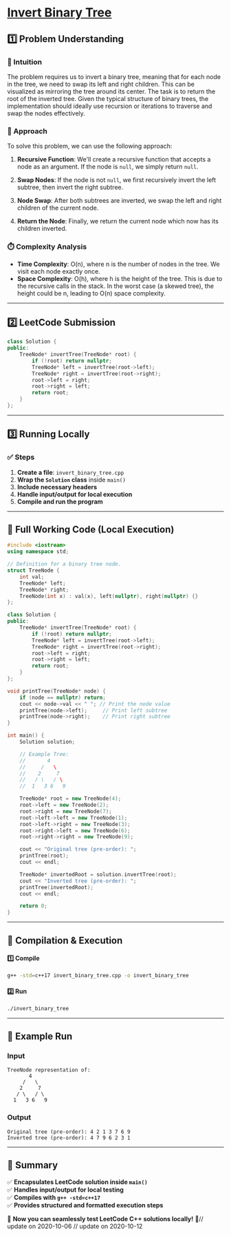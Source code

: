 # **[Invert Binary Tree](https://leetcode.com/problems/invert-binary-tree/description/)**  

## **1️⃣ Problem Understanding**  
### **📌 Intuition**  
The problem requires us to invert a binary tree, meaning that for each node in the tree, we need to swap its left and right children. This can be visualized as mirroring the tree around its center. The task is to return the root of the inverted tree. Given the typical structure of binary trees, the implementation should ideally use recursion or iterations to traverse and swap the nodes effectively.

### **🚀 Approach**  
To solve this problem, we can use the following approach:

1. **Recursive Function**: We'll create a recursive function that accepts a node as an argument. If the node is `null`, we simply return `null`.
   
2. **Swap Nodes**: If the node is not `null`, we first recursively invert the left subtree, then invert the right subtree.

3. **Node Swap**: After both subtrees are inverted, we swap the left and right children of the current node.

4. **Return the Node**: Finally, we return the current node which now has its children inverted.

### **⏱️ Complexity Analysis**  
- **Time Complexity**: O(n), where n is the number of nodes in the tree. We visit each node exactly once.
- **Space Complexity**: O(h), where h is the height of the tree. This is due to the recursive calls in the stack. In the worst case (a skewed tree), the height could be n, leading to O(n) space complexity.

---  

## **2️⃣ LeetCode Submission**  
```cpp
class Solution {
public:
    TreeNode* invertTree(TreeNode* root) {
        if (!root) return nullptr;
        TreeNode* left = invertTree(root->left);
        TreeNode* right = invertTree(root->right);
        root->left = right;
        root->right = left;
        return root;
    }
};
```  

---  

## **3️⃣ Running Locally**  
### **✅ Steps**  
1. **Create a file**: `invert_binary_tree.cpp`  
2. **Wrap the `Solution` class** inside `main()`  
3. **Include necessary headers**  
4. **Handle input/output for local execution**  
5. **Compile and run the program**  

---  

## **📝 Full Working Code (Local Execution)**  
```cpp
#include <iostream>
using namespace std;

// Definition for a binary tree node.
struct TreeNode {
    int val;
    TreeNode* left;
    TreeNode* right;
    TreeNode(int x) : val(x), left(nullptr), right(nullptr) {}
};

class Solution {
public:
    TreeNode* invertTree(TreeNode* root) {
        if (!root) return nullptr;
        TreeNode* left = invertTree(root->left);
        TreeNode* right = invertTree(root->right);
        root->left = right;
        root->right = left;
        return root;
    }
};

void printTree(TreeNode* node) {
    if (node == nullptr) return;
    cout << node->val << " "; // Print the node value
    printTree(node->left);     // Print left subtree
    printTree(node->right);    // Print right subtree
}

int main() {
    Solution solution;

    // Example Tree:
    //       4
    //     /   \
    //    2     7
    //   / \   / \
    //  1   3 6   9

    TreeNode* root = new TreeNode(4);
    root->left = new TreeNode(2);
    root->right = new TreeNode(7);
    root->left->left = new TreeNode(1);
    root->left->right = new TreeNode(3);
    root->right->left = new TreeNode(6);
    root->right->right = new TreeNode(9);

    cout << "Original tree (pre-order): ";
    printTree(root);
    cout << endl;

    TreeNode* invertedRoot = solution.invertTree(root);
    cout << "Inverted tree (pre-order): ";
    printTree(invertedRoot);
    cout << endl;

    return 0;
}
```  

---  

## **🔧 Compilation & Execution**  
#### **1️⃣ Compile**  
```bash
g++ -std=c++17 invert_binary_tree.cpp -o invert_binary_tree
```  

#### **2️⃣ Run**  
```bash
./invert_binary_tree
```  

---  

## **🎯 Example Run**  
### **Input**  
```
TreeNode representation of:
       4
     /   \
    2     7
   / \   / \
  1   3 6   9
```  
### **Output**  
```
Original tree (pre-order): 4 2 1 3 7 6 9 
Inverted tree (pre-order): 4 7 9 6 2 3 1 
```  

---  

## **📌 Summary**  
✅ **Encapsulates LeetCode solution inside `main()`**  
✅ **Handles input/output for local testing**  
✅ **Compiles with `g++ -std=c++17`**  
✅ **Provides structured and formatted execution steps**  

🚀 **Now you can seamlessly test LeetCode C++ solutions locally!** 🚀// update on 2020-10-06
// update on 2020-10-12
